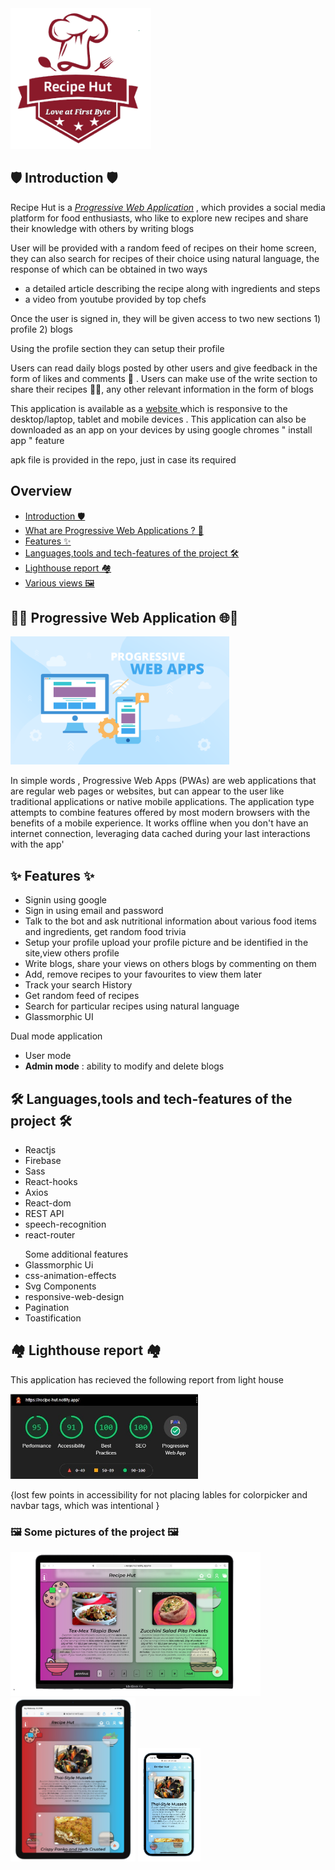 <img src='./public/logo_RH.png' width='225'/>
<h2 id='intro'> 🛡️ Introduction 🛡️ </h2>
<p> Recipe Hut is a <em><a href='#PWAs'>Progressive Web Application</a> </em>, which provides a social media platform for food enthusiasts, who like to explore new recipes and share their knowledge with others by writing blogs</p>
<p> User will be provided with a random feed of recipes on their home screen, they can also search for recipes of their choice using natural language, the response of which can be obtained in two ways
 <ul>
  <li>a detailed article describing the recipe along with ingredients and steps</li>
  <li>a video from youtube provided by top chefs </li>
 </ul>
 </p>
 <p>  Once the user is signed in, they will be given access to two new sections 1) profile 2) blogs </p>
 <p> Using the profile section they can setup their profile </p>
 <p> Users can read daily blogs posted by other users and give feedback in the form of likes and comments  💌 . Users can make use of the write section to share their recipes 🥙🥗, any other relevant information in the form of blogs </p>
<p> This application is available as a <em> <a href ='https://recipe-hut.netlify.app' target="_blank"> </em> website <a/> which is responsive to the desktop/laptop, tablet and mobile devices . This application can also be downloaded as an app on your devices by using google chromes " install app " feature </p>
 <span> apk file is provided in the repo, just in case its required </span>
<h2> Overview </h2>
 <ul>
  <li>
    <a href ='#intro'> Introduction 🛡️ </a>
  </li>
  <li>
   <a href ='#PWAs'> What are Progressive Web Applications ? 🤔</a>
  </li>
  <li>
   <a href ='#features'> Features ✨</a>
  </li>
  <li>
     <a href ='#tech_stack'>Languages,tools and tech-features of the project 🛠️ </a>
  </li>
  <li> 
   <a href='#lighthouse_report'>Lighthouse report 🏘️</a>
   </li>
   <li> 
   <a href='#pictures'>Various views 🖼️</a>
   </li>
 </ul>
 
<div id ='PWAs'>
  <h2> 📱🌐 Progressive Web Application 🌐📱 </h2>
  <img src='Readme_assets/Pwapic.png' width='350' />
  <p> In simple words , Progressive Web Apps (PWAs) are web applications that are regular web pages or websites, but can appear to the user like 
      traditional applications or native mobile applications. The application type attempts to combine features offered by most modern browsers with the benefits of a 
      mobile experience. It works offline when you don't have an internet connection, leveraging data cached during your last interactions with the app'
  </p>
</div>

<!--   features-->
<div id='features'>
 <h2> ✨ Features ✨</h2>
 <ul>
   <li>Signin using google </li>
   <li>Sign in using email and password</li>
   <li>Talk to the bot and ask nutritional information about various food items and ingredients, get random food trivia</li>
   <li> Setup your profile upload your profile picture and be identified in the site,view others  profile
   </li>
   <li>Write blogs, share your views on others blogs by commenting on them</li>
   <li>Add, remove recipes to your favourites to view them later</li>
   <li>Track your search History</li>
   <li>Get random feed of recipes </li>
   <li>Search for particular recipes using natural language</li>
   <li>Glassmorphic UI</li>
 </ul>
 <p> Dual mode application </p>
 <ul> 
  <li> User mode </li>
  <li> <b>Admin mode</b> : ability to modify and delete blogs </li>
 </ul>
</div>

 <div id='tech_stack'>
 <h2>🛠️ Languages,tools and tech-features of the project 🛠️ </h2>
  <ul>
   <li> Reactjs </li>
   <li> Firebase </li>
   <li> Sass  </li>
   <li> React-hooks </li>
   <li> Axios </li>
   <li> React-dom </li>
   <li> REST API </li>
   <li>speech-recognition </li>
    <li>react-router </li>
  </ul>
   <ul>
    Some additional features
   <li> Glassmorphic Ui </li>
   <li>css-animation-effects </li>
    <li> Svg Components </li>
   <li>responsive-web-design </li>
   <li> Pagination </li>
   <li> Toastification </li>
  </ul>
 </div>

<!-- report  -->
 <div id='lighthouse_report'>
 <h2> 🏘️ Lighthouse report 🏘️</h2>
 <p>This application has recieved the following report from light house</p>
 <img src='Readme_assets/lighthouse_report_recipeHut.jpg' width='300' />
 <p>
 {lost few points in accessibility for not placing lables for colorpicker and navbar tags, which was intentional }</p>
 </div>
 
 <div id='pictures'> 
 <h3> 🖼️ Some pictures of the project 🖼️ </h3>
   <img src='Readme_assets/rh_laptopView.png' width='400' />
   <img src='Readme_assets/rh_tabView.png' width='200' />
  <img src='Readme_assets/rh_mobileView.png' width='100' />


 </div>
